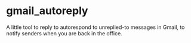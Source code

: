 gmail_autoreply
===============

A little tool to reply to autorespond to unreplied-to messages in Gmail, to notify senders when you are back in the office.
